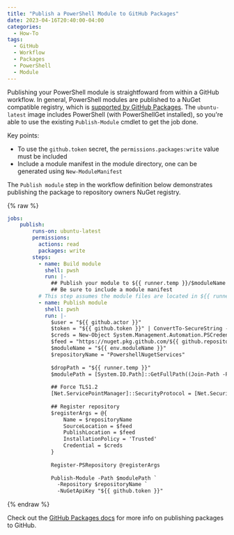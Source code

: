 ```yaml
---
title: "Publish a PowerShell Module to GitHub Packages"
date: 2023-04-16T20:40:00-04:00
categories:
  - How-To
tags:
  - GitHub
  - Workflow
  - Packages
  - PowerShell
  - Module
---
```


Publishing your PowerShell module is straightfoward from within a GitHub workflow. In general, PowerShell modules are published to a NuGet compatible registry, which is [supported by GitHub Packages](github-nuget-registry). The `ubuntu-latest` image includes PowerShell (with PowerShellGet installed), so you're able to use the existing `Publish-Module` cmdlet to get the job done.

<!--more-->

Key points:
  * To use the `github.token` secret, the `permissions.packages:write` value must be included
  * Include a module manifest in the module directory, one can be generated using `New-ModuleManifest`

The `Publish module` step in the workflow definition below demonstrates publishing the package to repository owners NuGet registry.

{% raw %}
```yml
jobs:
    publish:
        runs-on: ubuntu-latest
        permissions:
          actions: read
          packages: write
        steps:
          - name: Build module
            shell: pwsh
            run: |-
              ## Publish your module to ${{ runner.temp }}/$moduleName
              ## Be sure to include a module manifest
          # This step assumes the module files are located in ${{ runner.temp }}
          - name: Publish module
            shell: pwsh
            run: |-
              $user = "${{ github.actor }}"
              $token = "${{ github.token }}" | ConvertTo-SecureString -AsPlainText -Force
              $creds = New-Object System.Management.Automation.PSCredential -ArgumentList @($user, $token)
              $feed = "https://nuget.pkg.github.com/${{ github.repository_owner }}/index.json"
              $moduleName = "${{ env.moduleName }}"
              $repositoryName = "PowershellNugetServices"
              
              $dropPath = "${{ runner.temp }}"
              $modulePath = [System.IO.Path]::GetFullPath((Join-Path -Path $dropPath -ChildPath $moduleName))
              
              ## Force TLS1.2
              [Net.ServicePointManager]::SecurityProtocol = [Net.SecurityProtocolType]::Tls12
              
              ## Register repository
              $registerArgs = @{
                  Name = $repositoryName
                  SourceLocation = $feed
                  PublishLocation = $feed
                  InstallationPolicy = 'Trusted'
                  Credential = $creds
              }
              
              Register-PSRepository @registerArgs
              
              Publish-Module -Path $modulePath `
                -Repository $repositoryName `
                -NuGetApiKey "${{ github.token }}"  
```
{% endraw %}

Check out the [GitHub Packages docs][github-packages-docs] for more info on publishing packages to GitHub.

[github-nuget-registry]: https://docs.github.com/en/packages/working-with-a-github-packages-registry/working-with-the-nuget-registry
[github-packages-docs]: https://docs.github.com/en/packages/learn-github-packages/introduction-to-github-packages
